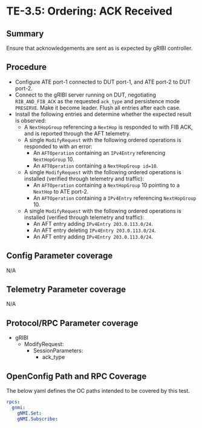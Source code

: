 # TE-3.5: Ordering: ACK Received

## Summary

Ensure that acknowledgements are sent as is expected by gRIBI controller.

## Procedure

*   Configure ATE port-1 connected to DUT port-1, and ATE port-2 to DUT port-2.
*   Connect to the gRIBI server running on DUT, negotiating `RIB_AND_FIB_ACK` as
    the requested `ack_type` and persistence mode `PRESERVE`. Make it become
    leader. Flush all entries after each case.
*   Install the following entries and determine whether the expected result is
    observed:
    *   A `NextHopGroup` referencing a `NextHop` is responded to with FIB ACK,
        and is reported through the AFT telemetry.
    *   A single `ModifyRequest` with the following ordered operations is
        responded to with an error:
        *   An `AFTOperation` containing an `IPv4Entry` referencing
            `NextHopGroup` 10.
        *   An `AFTOperation` containing a `NextHopGroup id=10`.
    *   A single `ModifyRequest` with the following ordered operations is
        installed (verified through telemetry and traffic):
        *   An `AFTOperation` containing a `NextHopGroup` 10 pointing to a
            `NextHop` to ATE port-2.
        *   An `AFTOperation` containing a `IPv4Entry` referencing
            `NextHopGroup` 10.
    *   A single `ModifyRequest` with the following ordered operations is
        installed (verified through telemetry and traffic):
        *   An AFT entry adding `IPv4Entry 203.0.113.0/24`.
        *   An AFT entry deleting `IPv4Entry 203.0.113.0/24`.
        *   An AFT entry adding `IPv4Entry 203.0.113.0/24`.


## Config Parameter coverage

N/A

## Telemetry Parameter coverage

N/A

## Protocol/RPC Parameter coverage

*   gRIBI
    *   ModifyRequest:
        *   SessionParameters:
            *   ack_type

## OpenConfig Path and RPC Coverage

The below yaml defines the OC paths intended to be covered by this test.

```yaml
rpcs:
  gnmi:
    gNMI.Set:
    gNMI.Subscribe:
```